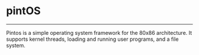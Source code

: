 # pintOS
----------

Pintos is a simple operating system framework for the 80x86 architecture.
It supports kernel threads, loading and running user programs, and a file system.
